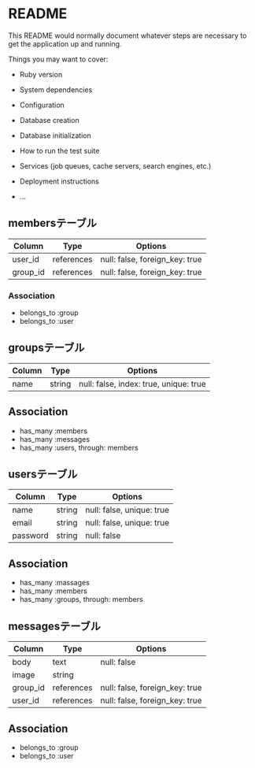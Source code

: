# README

This README would normally document whatever steps are necessary to get the
application up and running.

Things you may want to cover:

* Ruby version

* System dependencies

* Configuration

* Database creation

* Database initialization

* How to run the test suite

* Services (job queues, cache servers, search engines, etc.)

* Deployment instructions

* ...



## membersテーブル

|Column|Type|Options|
|------|----|-------|
|user_id|references|null: false, foreign_key: true|
|group_id|references|null: false, foreign_key: true|

### Association
- belongs_to :group
- belongs_to :user



## groupsテーブル

|Column|Type|Options|
|------|----|-------|
|name|string|null: false, index: true, unique: true|

## Association
- has_many :members
- has_many :messages
- has_many :users, through: members



## usersテーブル

|Column|Type|Options|
|------|----|-------|
|name|string|null: false, unique: true|
|email|string|null: false, unique: true|
|password|string|null: false|

## Association
- has_many :massages
- has_many :members
- has_many :groups, through: members




## messagesテーブル

|Column|Type|Options|
|------|----|-------|
|body|text|null: false|
|image|string|
|group_id|references|null: false, foreign_key: true|
|user_id|references|null: false, foreign_key: true|

## Association
- belongs_to :group
- belongs_to :user

